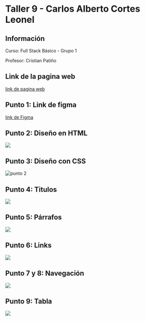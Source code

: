<h1>Taller 9 - Carlos Alberto Cortes Leonel </h1>

<h2>Información</h2>
<p> Curso: Full Stack Básico - Grupo 1</p>
<p>Profesor: Cristian Patiño</p>

 <h2>Link de la pagina web</h2>
    <a href="https://carloscortesl.github.io/taller-full-stack"> link de pagina web</a>

 <h2>Punto 1: Link de figma</h2>
 <a href="https://www.figma.com/file/D3O7oxBfUvMaxVtzER1Pv6/Carlos-Alberto-Cortes-Leonel?type=design&node-id=7%3A256&mode=design&t=5k55zsjh7b4HIz1i-1"> link de Figma</a>
 
 <h2>Punto 2: Diseño en HTML</h2>
 <img src="./public/imag/punto-3.png">

 <h2>Punto 3: Diseño con CSS</h2>
 <img src="./public/imag/punto-3.png"
 alt="punto 2">

 <h2>Punto 4: Titulos</h2>
 <img src="./public/imag/punto-4.png.png">
 
 <h2>Punto 5: Párrafos</h2>
 <img src="./public/imag/punto-5.png">

 <h2>Punto 6: Links</h2>
 <img src="./public/imag/punto-6.png">

 <h2>Punto 7 y 8: Navegación</h2>
 <img src="./public/imag/punto-7-8.png">

 <h2>Punto 9: Tabla</h2>
 <img src="./public/imag/punto-9.png">